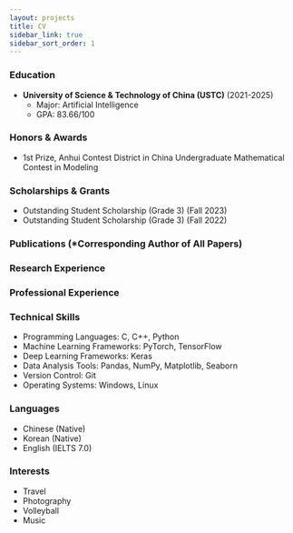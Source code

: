 ```yaml
---
layout: projects
title: CV
sidebar_link: true
sidebar_sort_order: 1
---
```


<!-- You can download pdf version here: CV [[pdf]](/assets/documents/) -->

### Education
* **University of Science & Technology of China (USTC)** (2021-2025)
	* Major: Artificial Intelligence
	* GPA: 83.66/100

### Honors & Awards
* 1st Prize, Anhui Contest District in China Undergraduate Mathematical Contest in Modeling

### Scholarships & Grants
* Outstanding Student Scholarship (Grade 3) (Fall 2023)
* Outstanding Student Scholarship (Grade 3) (Fall 2022)

### Publications (*Corresponding Author of All Papers)

### Research Experience

### Professional Experience

### Technical Skills
* Programming Languages: C, C++, Python
* Machine Learning Frameworks: PyTorch, TensorFlow
* Deep Learning Frameworks: Keras
* Data Analysis Tools: Pandas, NumPy, Matplotlib, Seaborn
* Version Control: Git
* Operating Systems: Windows, Linux

### Languages
* Chinese (Native)
* Korean (Native)
* English (IELTS 7.0)


### Interests
* Travel
* Photography
* Volleyball
* Music

